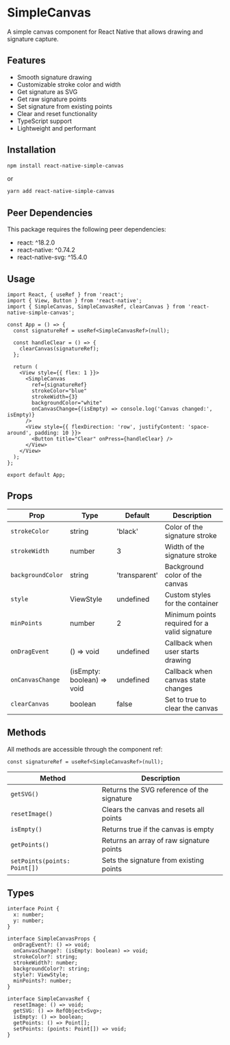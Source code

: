# SimpleCanvas

A simple canvas component for React Native that allows drawing and signature capture.

## Features

- Smooth signature drawing
- Customizable stroke color and width
- Get signature as SVG
- Get raw signature points
- Set signature from existing points
- Clear and reset functionality
- TypeScript support
- Lightweight and performant

## Installation

```bash
npm install react-native-simple-canvas
```

or

```bash
yarn add react-native-simple-canvas
```

## Peer Dependencies

This package requires the following peer dependencies:
- react: ^18.2.0
- react-native: ^0.74.2
- react-native-svg: ^15.4.0

## Usage

```tsx
import React, { useRef } from 'react';
import { View, Button } from 'react-native';
import { SimpleCanvas, SimpleCanvasRef, clearCanvas } from 'react-native-simple-canvas';

const App = () => {
  const signatureRef = useRef<SimpleCanvasRef>(null);

  const handleClear = () => {
    clearCanvas(signatureRef);
  };

  return (
    <View style={{ flex: 1 }}>
      <SimpleCanvas
        ref={signatureRef}
        strokeColor="blue"
        strokeWidth={3}
        backgroundColor="white"
        onCanvasChange={(isEmpty) => console.log('Canvas changed:', isEmpty)}
      />
      <View style={{ flexDirection: 'row', justifyContent: 'space-around', padding: 10 }}>
        <Button title="Clear" onPress={handleClear} />
      </View>
    </View>
  );
};

export default App;
```

## Props

| Prop | Type | Default | Description |
|------|------|---------|-------------|
| `strokeColor` | string | 'black' | Color of the signature stroke |
| `strokeWidth` | number | 3 | Width of the signature stroke |
| `backgroundColor` | string | 'transparent' | Background color of the canvas |
| `style` | ViewStyle | undefined | Custom styles for the container |
| `minPoints` | number | 2 | Minimum points required for a valid signature |
| `onDragEvent` | () => void | undefined | Callback when user starts drawing |
| `onCanvasChange` | (isEmpty: boolean) => void | undefined | Callback when canvas state changes |
| `clearCanvas` | boolean | false | Set to true to clear the canvas |

## Methods

All methods are accessible through the component ref:

```tsx
const signatureRef = useRef<SimpleCanvasRef>(null);
```

| Method | Description |
|--------|-------------|
| `getSVG()` | Returns the SVG reference of the signature |
| `resetImage()` | Clears the canvas and resets all points |
| `isEmpty()` | Returns true if the canvas is empty |
| `getPoints()` | Returns an array of raw signature points |
| `setPoints(points: Point[])` | Sets the signature from existing points |

## Types

```tsx
interface Point {
  x: number;
  y: number;
}

interface SimpleCanvasProps {
  onDragEvent?: () => void;
  onCanvasChange?: (isEmpty: boolean) => void;
  strokeColor?: string;
  strokeWidth?: number;
  backgroundColor?: string;
  style?: ViewStyle;
  minPoints?: number;
}

interface SimpleCanvasRef {
  resetImage: () => void;
  getSVG: () => RefObject<Svg>;
  isEmpty: () => boolean;
  getPoints: () => Point[];
  setPoints: (points: Point[]) => void;
}
```